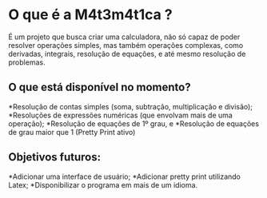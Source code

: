 # O que é a M4t3m4t1ca ?

É um projeto que busca criar uma calculadora, não só capaz de poder resolver operações simples, mas também operações complexas, como derivadas, integrais, resolução de equações, e até mesmo resolução de problemas.

## O que está disponível no momento?

*Resolução de contas simples (soma, subtração, multiplicação e divisão);
*Resoluções de expressões numéricas (que envolvam mais de uma operação);
*Resolução de equações de 1º grau, e
*Resolução de equações de grau maior que 1 (Pretty Print ativo)

## Objetivos futuros:

*Adicionar uma interface de usuário;
*Adicionar pretty print utilizando Latex;
*Disponibilizar o programa em mais de um idioma.
